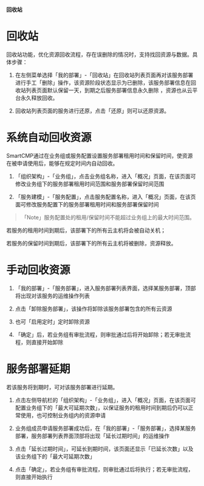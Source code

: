 **回收站**

# 回收站

回收站功能，优化资源回收流程，存在误删除的情况时，支持找回资源与数据。具体步骤：

1.  在左侧菜单选择「我的部署」-「回收站」在回收站列表页面再对该服务部署进行手工「删除」操作，该资源阶段状态显示为已删除，该服务部署信息在回收站列表页面默认保留一天，到期之后服务部署信息永久删除
    ，资源也从云平台永久释放回收。

2.  回收站列表页面的服务进行还原，点击「还原」则可以还原资源。

# 系统自动回收资源

SmartCMP通过在业务组或服务配置设置服务部署租用时间和保留时间，使资源在被申请使用后，能够在规定时间内自动回收。

1.  「组织架构」-「业务组」，点击业务组名称，进入「概况」页面，在该页面可修改业务组下的服务部署租用时间范围和服务部署保留时间范围

2.  「服务建模」-「服务配置」，点击服务配置名称，进入「概况」页面，在该页面可修改服务配置下的服务部署租用时间和服务部署保留时间

>「Note」服务配置处的租用/保留时间不能超过业务组上的最大时间范围。

若服务的租用时间到期后，该部署下的所有云主机将会被自动关机；

若服务的保留时间到期后，该部署下的所有云主机将被删除，资源释放。

# 手动回收资源

1.  「我的部署」-「服务部署」，进入服务部署列表界面，选择某服务部署，顶部将出现对该服务的运维操作列表

2.  点击「卸除服务部署」，该操作将卸除该服务部署包含的所有云资源

3.  也可「启用定时」定时卸除资源

4.  「确定」后，若业务组有审批流程，则审批通过后将开始卸除；若无审批流程，则直接开始卸除

# 服务部署延期

若该服务将到期时，可对该服务部署进行延期。

1.  点击左侧导航栏的「组织架构」-「业务组」，进入「概况」页面，在该页面可配置业务组下的「最大可延期次数」，以保证服务的租用时间到期后仍可以正常使用，也可控制业务组内的资源申请

2.  业务组成员申请服务部署成功后，在「我的部署」-「服务部署」，选择某服务部署，服务部署列表界面顶部将出现「延长过期时间」的运维操作

3.  点击「延长过期时间」，可延长到期时间，该页面还显示「已延长次数」以及该业务组下的「最大可延期次数」

4.  点击「确定」，若业务组有审批流程，则审批通过后将执行；若无审批流程，则直接开始执行

